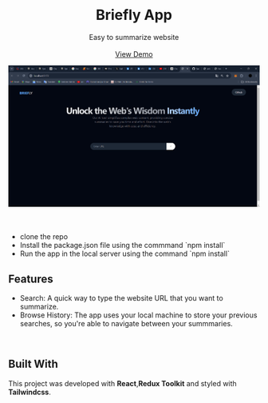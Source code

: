

<a name="readme-top"></a>
<!-- PROJECT LOGO -->
<br />
<div align="center">

  <h1 align="center">Briefly App</h1>

  <p align="center">
    Easy to summarize website
    <br />
    <br />
    <a href="https://github.com/Sachidananda-17/article-summariser/blob/main/images/test-1.png" target="_blank">View Demo</a>
  </p>
</div>

<!-- ABOUT THE PROJECT -->
<div align = "center">
  <img src= " https://github.com/Sachidananda-17/article-summariser/blob/main/images/test-1.png">
</div>
<br/>
<br />

<!-- GETTING STARTED -->
<ul>
  <li> clone the repo</li>
  <li> Install the package.json file using the commmand  `npm install`</li>
  <li> Run the app in the local server using the command `npm install`</li>
</ul>



## <strong>Features</strong>

- Search: A quick way to type the website URL that you want to summarize.
- Browse History: The app uses your local machine to store your previous searches, so you're able to navigate between your summmaries.

<br/>

## <strong>Built With</strong>

This project was developed with <strong>React</strong>,<strong>Redux Toolkit</strong> and styled with <strong>Tailwindcss</strong>. 

<br/>
<!-- CONTACT -->

